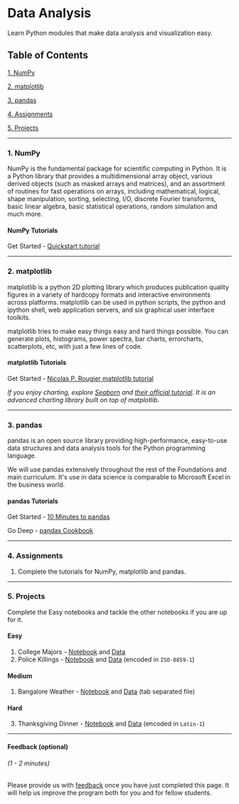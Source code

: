 # Data Analysis

Learn Python modules that make data analysis and visualization easy.

## Table of Contents
[1. NumPy](#section-a)

[2. matplotlib](#section-b)

[3. pandas](#section-c)

[4. Assignments](#section-d)

[5. Projects](#section-e)

---

### <a name="section-a"></a>1. NumPy

NumPy is the fundamental package for scientific computing in Python. It is a Python library that provides a multidimensional array object, various derived objects (such as masked arrays and matrices), and an assortment of routines for fast operations on arrays, including mathematical, logical, shape manipulation, sorting, selecting, I/O, discrete Fourier transforms, basic linear algebra, basic statistical operations, random simulation and much more.

#### NumPy Tutorials

Get Started - [Quickstart tutorial](https://docs.scipy.org/doc/numpy-dev/user/quickstart.html)

---

### <a name="section-b"></a>2. matplotlib

matplotlib is a python 2D plotting library which produces publication quality figures in a variety of hardcopy formats and interactive environments across platforms. matplotlib can be used in python scripts, the python and ipython shell, web application servers, and six graphical user interface toolkits.

matplotlib tries to make easy things easy and hard things possible. You can generate plots, histograms, power spectra, bar charts, errorcharts, scatterplots, etc, with just a few lines of code.

#### matplotlib Tutorials

Get Started - [Nicolas P. Rougier matplotlib tutorial](http://www.labri.fr/perso/nrougier/teaching/matplotlib/)

*If you enjoy charting, explore [Seaborn](http://seaborn.pydata.org/index.html) and [their official tutorial](http://seaborn.pydata.org/tutorial.html). It is an advanced charting library built on top of matplotlib.*

---

### <a name="section-c"></a>3. pandas

pandas is an open source library providing high-performance, easy-to-use data structures and data analysis tools for the Python programming language.

We will use pandas extensively throughout the rest of the Foundations and main curriculum. It's use in data science is comparable to Microsoft Excel in the business world.

#### pandas Tutorials

Get Started - [10 Minutes to pandas](http://pandas.pydata.org/pandas-docs/stable/10min.html)

Go Deep - [pandas Cookbook](http://pandas.pydata.org/pandas-docs/stable/cookbook.html#cookbook)

---

### <a name="section-d"></a>4. Assignments

1. Complete the tutorials for NumPy, matplotlib and pandas.

---

### <a name="section-e"></a>5. Projects

Complete the Easy notebooks and tackle the other notebooks if you are up for it.

#### Easy
1. College Majors - [Notebook](../code/college.ipynb) and [Data](../code/recent-grads.csv)
2. Police Killings - [Notebook](../code/police.ipynb) and [Data](../code/police_killings.csv) (encoded in `ISO-8859-1`)

#### Medium
1. Bangalore Weather - [Notebook](../code/bangalore.ipynb) and [Data](../code/bangalore_temparature.tsv) (tab separated file)

#### Hard
3. Thanksgiving Dinner - [Notebook](../code/thanksgiving.ipynb) and [Data](../code/thanksgiving.csv) (encoded in `Latin-1`)

---

#### Feedback (optional)
###### (1 - 2 minutes)

Please provide us with [feedback](https://goo.gl/forms/gkWsYCSFXw2z40v33) once you have just completed this page. It will help us improve the program both for you and for fellow students.
